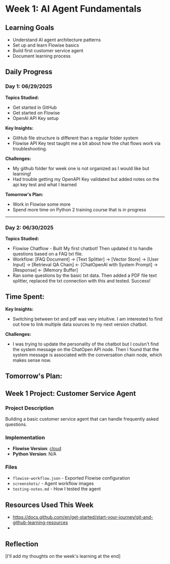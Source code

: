 # Week 1: AI Agent Fundamentals

## Learning Goals
- Understand AI agent architecture patterns
- Set up and learn Flowise basics
- Build first customer service agent
- Document learning process

## Daily Progress

### Day 1: 06/29/2025
**Topics Studied:**
- Get started in GitHub
- Get started on Flowise
- OpenAI API Key setup 

**Key Insights:**
- GitHub file structure is different than a regular folder system
- Flowise API Key test taught me a bit about how the chat flows work via troubleshooting.

**Challenges:**
- My github folder for week one is not organized as I would like but learning!
- Had trouble getting my OpenAPI Key validated but added notes on the api key test and what I learned

**Tomorrow's Plan:**
- Work in Flowise some more
- Spend more time on Python 2 training course that is in progress

---

### Day 2: 06/30/2025
**Topics Studied:**
- Flowise Chatflow - Built My first chatbot! Then updated it to handle questions based on a FAQ txt file.
- Workflow: [FAQ Document] → [Text Splitter] → [Vector Store] → [User Input] → [Retrieval QA Chain] ← [ChatOpenAI with System Prompt] → [Response] ← [Memory Buffer]
- Ran some questions by the basic txt data.  Then added a PDF file text splitter, replaced the txt connection with this and tested.  Success!

**Time Spent:**
- 

**Key Insights:**
- Switching between txt and pdf was very intuitive.  I am interested to find out how to link multiple data sources to my next version chatbot.

**Challenges:**
- I was trying to update the personality of the chatbot but I coulsn't find the system message on the ChatOpen API node.  Then I found that the system message is associated with the conversation chain node, which makes sense now.

**Tomorrow's Plan:**
- 
<!-- I'll add more days as I progress -->

## Week 1 Project: Customer Service Agent

### Project Description
Building a basic customer service agent that can handle frequently asked questions.

### Implementation
- **Flowise Version**: [cloud](https://cloud.flowiseai.com/)
- **Python Version**: N/A
### Files
- `flowise-workflow.json` - Exported Flowise configuration
- `screenshots/` - Agent workflow images
- `testing-notes.md` - How I tested the agent

## Resources Used This Week
- https://docs.github.com/en/get-started/start-your-journey/git-and-github-learning-resources
- 

## Reflection
[I'll add my thoughts on the week's learning at the end]
